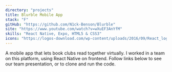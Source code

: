 ```yaml
---
directory: "projects"
title: Blurble Mobile App
stack: "F"
gitHub: "https://github.com/N1ck-Benson/Blurble"
site: "https://www.youtube.com/watch?v=wXuEF3AnYfM"
skills: "React Native, Expo, HTML5 & CSS3"
icons: "https://logos-download.com/wp-content/uploads/2016/09/React_logo_logotype_emblem.png, https://seeklogo.com/images/E/expo-logo-01BB2BCFC3-seeklogo.com.png, htmlCssIcon"
---
```


A mobile app that lets book clubs read together virtually. I worked in a team on this platform, using React Native on frontend. Follow links below to see our team presentation, or to clone and run the code.
